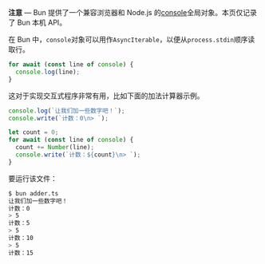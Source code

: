 **注意** — Bun 提供了一个兼容浏览器和 Node.js 的[console](https://developer.mozilla.org/en-US/docs/Web/API/console)全局对象。本页仅记录了 Bun 本机 API。

在 Bun 中，`console`对象可以用作`AsyncIterable`，以便从`process.stdin`顺序读取行。

```ts
for await (const line of console) {
  console.log(line);
}
```

这对于实现交互式程序非常有用，比如下面的加法计算器示例。

```ts#adder.ts
console.log(`让我们加一些数字吧！`);
console.write(`计数：0\n> `);

let count = 0;
for await (const line of console) {
  count += Number(line);
  console.write(`计数：${count}\n> `);
}
```

要运行该文件：

```bash
$ bun adder.ts
让我们加一些数字吧！
计数：0
> 5
计数：5
> 5
计数：10
> 5
计数：15
```
